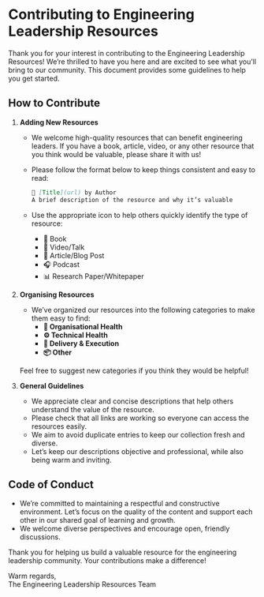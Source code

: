 # Contributing to Engineering Leadership Resources

Thank you for your interest in contributing to the Engineering Leadership Resources! We’re thrilled to have you here and are excited to see what you’ll bring to our community. This document provides some guidelines to help you get started.

## How to Contribute

1. **Adding New Resources**
   - We welcome high-quality resources that can benefit engineering leaders. If you have a book, article, video, or any other resource that you think would be valuable, please share it with us!
   - Please follow the format below to keep things consistent and easy to read:

     ```markdown
     📘 [Title](url) by Author  
     A brief description of the resource and why it’s valuable
     ```

   - Use the appropriate icon to help others quickly identify the type of resource:
      - 📘 Book  
      - 🎥 Video/Talk  
      - 📄 Article/Blog Post  
      - 🎧 Podcast  
      - 📊 Research Paper/Whitepaper

2. **Organising Resources**
   - We’ve organized our resources into the following categories to make them easy to find:
     - **🧠 Organisational Health**
     - **⚙️ Technical Health**
     - **🚀 Delivery & Execution**
     - **📦 Other**

   Feel free to suggest new categories if you think they would be helpful!

3. **General Guidelines**
   - We appreciate clear and concise descriptions that help others understand the value of the resource.
   - Please check that all links are working so everyone can access the resources easily.
   - We aim to avoid duplicate entries to keep our collection fresh and diverse.
   - Let’s keep our descriptions objective and professional, while also being warm and inviting.

## Code of Conduct

- We’re committed to maintaining a respectful and constructive environment. Let’s focus on the quality of the content and support each other in our shared goal of learning and growth.
- We welcome diverse perspectives and encourage open, friendly discussions.

Thank you for helping us build a valuable resource for the engineering leadership community. Your contributions make a difference!

Warm regards,  
The Engineering Leadership Resources Team
